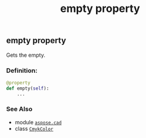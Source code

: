 ﻿---
title: empty property
second_title: Aspose.CAD for Python via .NET API References
description: 
type: docs
weight: 100
url: /aspose.cad/cmykcolor/empty/
is_root: false
---

## empty property


Gets the empty.
### Definition:
```python
@property
def empty(self):
    ...
```

### See Also
* module [`aspose.cad`](../../)
* class [`CmykColor`](/cad/python-net/aspose.cad/cmykcolor)
